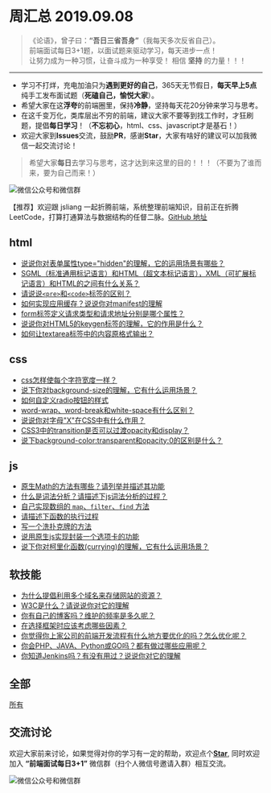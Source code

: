 # 周汇总 2019.09.08

> 《论语》，曾子曰：**“吾日三省吾身”**（我每天多次反省自己）。  
> 前端面试每日3+1题，以面试题来驱动学习，每天进步一点！  
> 让努力成为一种习惯，让奋斗成为一种享受！
> 相信 **坚持** 的力量！！！

---
- 学习不打烊，充电加油只为**遇到更好的自己**，365天无节假日，**每天早上5点**纯手工发布面试题（**死磕自己，愉悦大家**）。
- 希望大家在这**浮夸**的前端圈里，保持**冷静**，坚持每天花20分钟来学习与思考。
- 在这千变万化，类库层出不穷的前端，建议大家不要等到找工作时，才狂刷题，提倡**每日学习**！（**不忘初心**，html、css、javascript才是基石！）
- 欢迎大家到**Issues**交流，鼓励**PR**，感谢**Star**，大家有啥好的建议可以加我微信一起交流讨论！
> 希望大家**每日**去学习与思考，这才达到来这里的目的！！！（不要为了谁而来，要为自己而来！）

![微信公众号和微信群](https://github.com/haizlin/fe-interview/raw/master/resource/images/qrcode.jpg)

【推荐】欢迎跟 jsliang 一起折腾前端，系统整理前端知识，目前正在折腾 LeetCode，打算打通算法与数据结构的任督二脉。[GitHub 地址](https://github.com/LiangJunrong/document-library)

## html
- [说说你对表单属性type="hidden"的理解，它的运用场景有哪些？](https://github.com/haizlin/fe-interview/issues/1165)
- [SGML（标准通用标记语言）和HTML（超文本标记语言），XML（可扩展标记语言）和HTML的之间有什么关系？](https://github.com/haizlin/fe-interview/issues/1161)
- [请说说`<pre>`和`<code>`标签的区别？](https://github.com/haizlin/fe-interview/issues/1157)
- [如何实现应用缓存？说说你对manifest的理解](https://github.com/haizlin/fe-interview/issues/1152)
- [form标签定义请求类型和请求地址分别是哪个属性？](https://github.com/haizlin/fe-interview/issues/1148)
- [说说你对HTML5的keygen标签的理解，它的作用是什么？](https://github.com/haizlin/fe-interview/issues/1144)
- [如何让textarea标签中的内容原格式输出？](https://github.com/haizlin/fe-interview/issues/1140)

## css
- [css怎样使每个字符宽度一样？](https://github.com/haizlin/fe-interview/issues/1166)
- [说下你对background-size的理解，它有什么运用场景？](https://github.com/haizlin/fe-interview/issues/1162)
- [如何自定义radio按钮的样式](https://github.com/haizlin/fe-interview/issues/1158)
- [word-wrap、word-break和white-space有什么区别？](https://github.com/haizlin/fe-interview/issues/1153)
- [说说你对字母"X"在CSS中有什么作用？](https://github.com/haizlin/fe-interview/issues/1149) 
- [CSS3中的transition是否可以过渡opacity和display？](https://github.com/haizlin/fe-interview/issues/1145) 
- [说下background-color:transparent和opacity:0的区别是什么？](https://github.com/haizlin/fe-interview/issues/1141) 

## js
- [原生Math的方法有哪些？请列举并描述其功能](https://github.com/haizlin/fe-interview/issues/1167)
- [什么是词法分析？请描述下js词法分析的过程？](https://github.com/haizlin/fe-interview/issues/1163)
- [自己实现数组的 `map`、`filter`、`find` 方法](https://github.com/haizlin/fe-interview/issues/1159)
- [请描述下函数的执行过程](https://github.com/haizlin/fe-interview/issues/1154)
- [写一个洗扑克牌的方法](https://github.com/haizlin/fe-interview/issues/1150)
- [说用原生js实现封装一个选项卡的功能](https://github.com/haizlin/fe-interview/issues/1146)
- [说下你对柯里化函数(currying)的理解，它有什么运用场景？](https://github.com/haizlin/fe-interview/issues/1142)

## 软技能
- [为什么提倡利用多个域名来存储网站的资源？](https://github.com/haizlin/fe-interview/issues/1168)
- [W3C是什么？请说说你对它的理解](https://github.com/haizlin/fe-interview/issues/1164)
- [你有自己的博客吗？维护的频率是多久呢？](https://github.com/haizlin/fe-interview/issues/1160)
- [在选择框架时应该考虑哪些因素？](https://github.com/haizlin/fe-interview/issues/1155)
- [你觉得你上家公司的前端开发流程有什么地方要优化的吗？怎么优化呢？](https://github.com/haizlin/fe-interview/issues/1151)
- [你会PHP、JAVA、Python或GO吗？都有做过哪些应用呢？](https://github.com/haizlin/fe-interview/issues/1147)
- [你知道Jenkins吗？有没有用过？说说你对它的理解](https://github.com/haizlin/fe-interview/issues/1143)

## 全部
[所有](https://github.com/haizlin/fe-interview/blob/master/category/week.md)

## 交流讨论
欢迎大家前来讨论，如果觉得对你的学习有一定的帮助，欢迎点个[**Star**](https://github.com/haizlin/fe-interview), 同时欢迎加入 **“前端面试每日3+1”** 微信群（扫个人微信号邀请入群）相互交流。

![微信公众号和微信群](https://github.com/haizlin/fe-interview/raw/master/resource/images/qrcode.jpg)